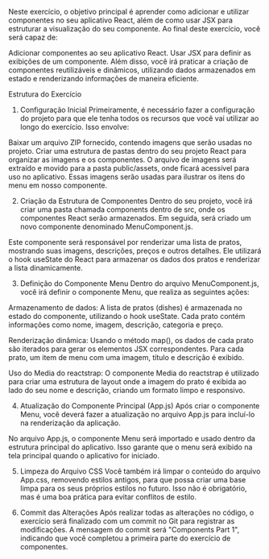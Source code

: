 Neste exercício, o objetivo principal é aprender como adicionar e utilizar componentes no seu aplicativo React, além de como usar JSX para estruturar a visualização do seu componente. Ao final deste exercício, você será capaz de:

Adicionar componentes ao seu aplicativo React.
Usar JSX para definir as exibições de um componente.
Além disso, você irá praticar a criação de componentes reutilizáveis e dinâmicos, utilizando dados armazenados em estado e renderizando informações de maneira eficiente.

Estrutura do Exercício
1. Configuração Inicial
Primeiramente, é necessário fazer a configuração do projeto para que ele tenha todos os recursos que você vai utilizar ao longo do exercício. Isso envolve:

Baixar um arquivo ZIP fornecido, contendo imagens que serão usadas no projeto.
Criar uma estrutura de pastas dentro do seu projeto React para organizar as imagens e os componentes.
O arquivo de imagens será extraído e movido para a pasta public/assets, onde ficará acessível para uso no aplicativo. Essas imagens serão usadas para ilustrar os itens do menu em nosso componente.

2. Criação da Estrutura de Componentes
Dentro do seu projeto, você irá criar uma pasta chamada components dentro de src, onde os componentes React serão armazenados. Em seguida, será criado um novo componente denominado MenuComponent.js.

Este componente será responsável por renderizar uma lista de pratos, mostrando suas imagens, descrições, preços e outros detalhes. Ele utilizará o hook useState do React para armazenar os dados dos pratos e renderizar a lista dinamicamente.

3. Definição do Componente Menu
Dentro do arquivo MenuComponent.js, você irá definir o componente Menu, que realiza as seguintes ações:

Armazenamento de dados: A lista de pratos (dishes) é armazenada no estado do componente, utilizando o hook useState. Cada prato contém informações como nome, imagem, descrição, categoria e preço.

Renderização dinâmica: Usando o método map(), os dados de cada prato são iterados para gerar os elementos JSX correspondentes. Para cada prato, um item de menu com uma imagem, título e descrição é exibido.

Uso do Media do reactstrap: O componente Media do reactstrap é utilizado para criar uma estrutura de layout onde a imagem do prato é exibida ao lado do seu nome e descrição, criando um formato limpo e responsivo.

4. Atualização do Componente Principal (App.js)
Após criar o componente Menu, você deverá fazer a atualização no arquivo App.js para incluí-lo na renderização da aplicação.

No arquivo App.js, o componente Menu será importado e usado dentro da estrutura principal do aplicativo. Isso garante que o menu será exibido na tela principal quando o aplicativo for iniciado.

5. Limpeza do Arquivo CSS
Você também irá limpar o conteúdo do arquivo App.css, removendo estilos antigos, para que possa criar uma base limpa para os seus próprios estilos no futuro. Isso não é obrigatório, mas é uma boa prática para evitar conflitos de estilo.

6. Commit das Alterações
Após realizar todas as alterações no código, o exercício será finalizado com um commit no Git para registrar as modificações. A mensagem do commit será "Components Part 1", indicando que você completou a primeira parte do exercício de componentes.